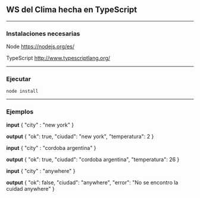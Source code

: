 ## WS del Clima hecha en TypeScript
---

### **Instalaciones necesarias**
Node
https://nodejs.org/es/

TypeScript
http://www.typescriptlang.org/

___
### **Ejecutar**
```
node install
```
___
### **Ejemplos**

**input**
{
	"city" : "new york"
}

**output**
{
    "ok": true,
    "ciudad": "new york",
    "temperatura": 2
}

**input**
{
	"city" : "cordoba argentina"
}

**output**
{
    "ok": true,
    "ciudad": "cordoba argentina",
    "temperatura": 26
}

**input**
{
	"city" : "anywhere"
}

**output**
{
    "ok": false,
    "ciudad": "anywhere",
    "error": "No se encontro la cuidad anywhere"
}